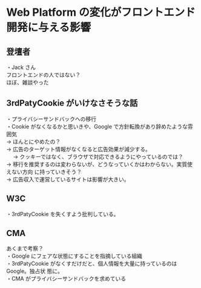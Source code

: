 # Web Platform の変化がフロントエンド開発に与える影響

## 登壇者

・Jack さん  
フロントエンドの人ではない？  
 ほぼ、雑談やった

## 3rdPatyCookie がいけなさそうな話

・プライバシーサンドバックへの移行  
・Cookie がなくなるかと思いきや、Google で方針転換があり辞めたような雰囲気  
→ ほんとにやめたの？  
→ 広告のターゲット情報がなくなると広告効果が減少する。  
　 → クッキーではなく、ブラウザで対応できるようにやっているのでは？  
→ 移行を推奨するのは変わらないが、どうなっていくかはわからない。実質使えない方向
に持っていきそう？  
→ 広告収入で運営しているサイトは影響が大きい。

## W3C

・3rdPatyCookie を失くすよう批判している。

## CMA

あくまで考察？  
・Google にフェアな状態にすることを指摘している組織  
・3rdPatyCookie がなくすだけだと、個人情報を大量に持っているのは Google。独占状
態に。  
・CMA がプライバシーサンドバックを求めている
